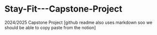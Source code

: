 # Stay-Fit---Capstone-Project
2024/2025 Capstone Project
[github readme also uses markdown soo we should be able to copy paste from the notion]
